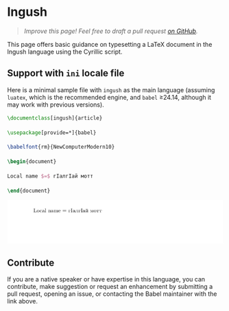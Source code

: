 # Ingush

<blockquote>
  <p><em>Improve this page! Feel free to draft a pull request <a href="https://github.com/latex3/babel/tree/docs/docs">on GitHub</a>.</em></p>
</blockquote>

This page offers basic guidance on typesetting a LaTeX document in the
Ingush language using the Cyrillic script.

## Support with `ini` locale file

Here is a minimal sample file with `ingush` as the main language
(assuming `luatex`, which is the recommended engine, and `babel` ≥24.14,
although it may work with previous versions).

```tex
\documentclass[ingush]{article}

\usepackage[provide=*]{babel}

\babelfont{rm}{NewComputerModern10}

\begin{document}

Local name $=$ гӀалгӀай мотт

\end{document}
```

![](../media/locale-ingush.png)

## Contribute

If you are a native speaker or have expertise in this language, you can
contribute, make suggestion or request an enhancement by submitting a
pull request, opening an issue, or contacting the Babel maintainer with
the link above.